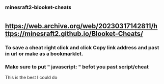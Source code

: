 ### minesraft2-blooket-cheats
#
## https://web.archive.org/web/20230317142811/https://minesraft2.github.io/Blooket-Cheats/ <br>
### To save a cheat right click and click Copy link address and past in url or make as a bookmarklet. <br>
### Make sure to put " javascript: " befot you past script/cheat <br>
This is the best I could do<br>

